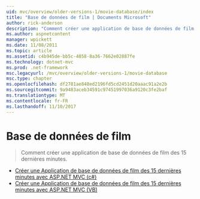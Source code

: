```yaml
---
uid: mvc/overview/older-versions-1/movie-database/index
title: "Base de données de film | Documents Microsoft"
author: rick-anderson
description: "Comment créer une application de base de données de film des 15 dernières minutes."
ms.author: aspnetcontent
manager: wpickett
ms.date: 11/08/2011
ms.topic: article
ms.assetid: c4b945de-bb5c-4858-8a36-7662e02887fe
ms.technology: dotnet-mvc
ms.prod: .net-framework
msc.legacyurl: /mvc/overview/older-versions-1/movie-database
msc.type: chapter
ms.openlocfilehash: df2781ae848ed2196fd5cd2451d20aaac91a2e2b
ms.sourcegitcommit: 9a9483aceb34591c97451997036a9120c3fe2baf
ms.translationtype: MT
ms.contentlocale: fr-FR
ms.lasthandoff: 11/10/2017
---
```

<a name="movie-database"></a>Base de données de film
====================
> Comment créer une application de base de données de film des 15 dernières minutes.


- [Créer une Application de base de données de film des 15 dernières minutes avec ASP.NET MVC (c#)](create-a-movie-database-application-in-15-minutes-with-asp-net-mvc-cs.md)
- [Créer une Application de base de données de film des 15 dernières minutes avec ASP.NET MVC (VB)](create-a-movie-database-application-in-15-minutes-with-asp-net-mvc-vb.md)
